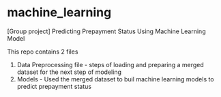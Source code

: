 # machine_learning
[Group project] Predicting Prepayment Status Using Machine Learning Model

This repo contains 2 files
1. Data Preprocessing file - steps of loading and preparing a merged dataset for the next step of modeling
2. Models - Used the merged dataset to buil machine learning models to predict prepayment status
